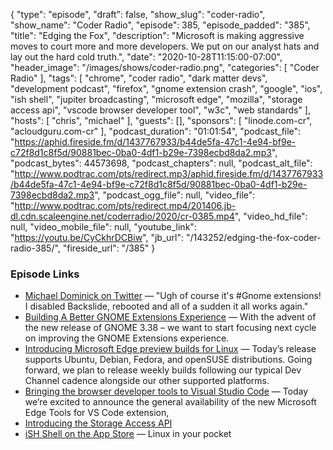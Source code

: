 {
  "type": "episode",
  "draft": false,
  "show_slug": "coder-radio",
  "show_name": "Coder Radio",
  "episode": 385,
  "episode_padded": "385",
  "title": "Edging the Fox",
  "description": "Microsoft is making aggressive moves to court more and more developers. We put on our analyst hats and lay out the hard cold truth.",
  "date": "2020-10-28T11:15:00-07:00",
  "header_image": "/images/shows/coder-radio.png",
  "categories": [
    "Coder Radio"
  ],
  "tags": [
    "chrome",
    "coder radio",
    "dark matter devs",
    "development podcast",
    "firefox",
    "gnome extension crash",
    "google",
    "ios",
    "ish shell",
    "jupiter broadcasting",
    "microsoft edge",
    "mozilla",
    "storage access api",
    "vscode browser developer tool",
    "w3c",
    "web standards"
  ],
  "hosts": [
    "chris",
    "michael"
  ],
  "guests": [],
  "sponsors": [
    "linode.com-cr",
    "acloudguru.com-cr"
  ],
  "podcast_duration": "01:01:54",
  "podcast_file": "https://aphid.fireside.fm/d/1437767933/b44de5fa-47c1-4e94-bf9e-c72f8d1c8f5d/90881bec-0ba0-4df1-b29e-7398ecbd8da2.mp3",
  "podcast_bytes": 44573698,
  "podcast_chapters": null,
  "podcast_alt_file": "http://www.podtrac.com/pts/redirect.mp3/aphid.fireside.fm/d/1437767933/b44de5fa-47c1-4e94-bf9e-c72f8d1c8f5d/90881bec-0ba0-4df1-b29e-7398ecbd8da2.mp3",
  "podcast_ogg_file": null,
  "video_file": "http://www.podtrac.com/pts/redirect.mp4/201406.jb-dl.cdn.scaleengine.net/coderradio/2020/cr-0385.mp4",
  "video_hd_file": null,
  "video_mobile_file": null,
  "youtube_link": "https://youtu.be/CyCkhrDCBiw",
  "jb_url": "/143252/edging-the-fox-coder-radio-385/",
  "fireside_url": "/385"
}


### Episode Links

  * [Michael Dominick on Twitter](https://twitter.com/dominucco/status/1320516359114182657 "Michael Dominick on Twitter") — "Ugh of course it's #Gnome extensions! I disabled Backslide, rebooted and all of a sudden it all works again."
  * [Building A Better GNOME Extensions Experience](https://blogs.gnome.org/gnome-shell-extensions/ "Building A Better GNOME Extensions Experience") — With the advent of the new release of GNOME 3.38 – we want to start focusing next cycle on improving the GNOME Extensions experience.
  * [Introducing Microsoft Edge preview builds for Linux](https://blogs.windows.com/msedgedev/2020/10/20/microsoft-edge-dev-linux/ "Introducing Microsoft Edge preview builds for Linux") — Today’s release supports Ubuntu, Debian, Fedora, and openSUSE distributions. Going forward, we plan to release weekly builds following our typical Dev Channel cadence alongside our other supported platforms.
  * [Bringing the browser developer tools to Visual Studio Code](https://blogs.windows.com/msedgedev/2020/10/01/microsoft-edge-tools-vscode/ "Bringing the browser developer tools to Visual Studio Code") — Today we’re excited to announce the general availability of the new Microsoft Edge Tools for VS Code extension, 
  * [Introducing the Storage Access API](https://blogs.windows.com/msedgedev/2020/07/08/introducing-storage-access-api/ "Introducing the Storage Access API")
  * [‎iSH Shell on the App Store](https://apps.apple.com/us/app/ish-shell/id1436902243 "‎iSH Shell on the App Store") — Linux in your pocket



